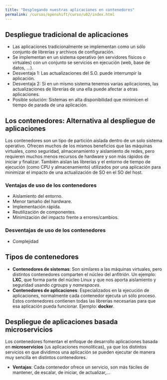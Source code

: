 ```yaml
---
title: "Desplegando nuestras aplicaciones en contenedores"
permalink: /cursos/openshift/curso/u02/index.html
---
```


## Despliegue tradicional de aplicaciones

* Las aplicaciones tradicionalmente se implementan como un sólo conjunto de librerías y archivos de configuración.
* Se implementan en un sistema operativo (en servidores físicos o virtuales) con un conjunto se servicios en ejecución (web, base de datos, ...).
* Desventaja 1: Las actualizaciones del S.O. puede interrumpir la aplicación.
* Desventaja 2: Si en un mismo sistema tenemos varias aplicaciones, las actualizaciones de librerías de una ella puede afectar a otras aplicaciones.
* Posible solución: Sistemas en alta disponibilidad que minimicen el tiempo de parada de una aplicación.

## Los contenedores: Alternativa al despliegue de aplicaciones

Los contenedores son un tipo de partición aislada dentro de un solo sistema operativo. Ofrecen muchos de los mismos beneficios que las máquinas virtuales, como seguridad, almacenamiento y aislamiento de redes, pero requieren muchos menos recursos de hardware y son más rápidos de iniciar y finalizar. También aíslan las librerías y el entorno de tiempo de ejecución (como CPU y almacenamiento) utilizados por una aplicación para minimizar el impacto de una actualización de SO en el SO del host.

### Ventajas de uso de los contenedores

* Aislamiento del entorno.
* Menor tamaño del hardware.
* Implementación rápida.
* Reutilización de componentes.
* Minimización del impacto frente a errores/cambios.

### Desventajas de uso de los contenedores

* Complejidad

## Tipos de contenedores

* **Contenedores de sistemas**: Son similares a las máquinas virtuales, pero distintos contenedores comparten el núcleo del anfitrión. Un ejemplo: **LXC**, que forma parte del núcleo Linux y que nos aporta aislamiento y seguridad usando *cgroups* y *namespaces*.
* **Contenedores de aplicaciones**: Especializados en la ejecución de aplicaciones, normalmente cada contenedor ejecuta un sólo proceso. Estos contenedores contienen todas las librerías necesarias para que esa aplicación pueda funcionar. Ejemplo: **docker**.

## Despliegue de aplicaciones basada microservicios

Los contenedores fomentan el enfoque de desarrollo aplicaciones basada en **microservicios** (us aplicaciones monolíticas), ya que los distintos servicios en que dividimos una aplicación se pueden ejecutar de manera muy sencilla en distintos contenedores.

* **Ventajas**: Cada contenedor ofrece un servicio, son más fáciles de mantener, de escalar, de iniciar, de actualizar,...


